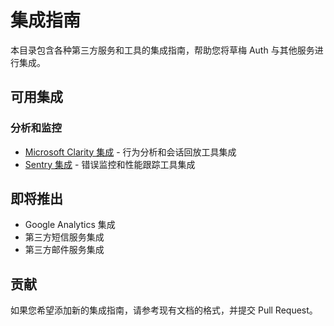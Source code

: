 # 集成指南

本目录包含各种第三方服务和工具的集成指南，帮助您将草梅 Auth 与其他服务进行集成。

## 可用集成

### 分析和监控

-   [Microsoft Clarity 集成](./clarity.md) - 行为分析和会话回放工具集成
-   [Sentry 集成](./sentry.md) - 错误监控和性能跟踪工具集成

## 即将推出

-   Google Analytics 集成
-   第三方短信服务集成
-   第三方邮件服务集成

## 贡献

如果您希望添加新的集成指南，请参考现有文档的格式，并提交 Pull Request。
